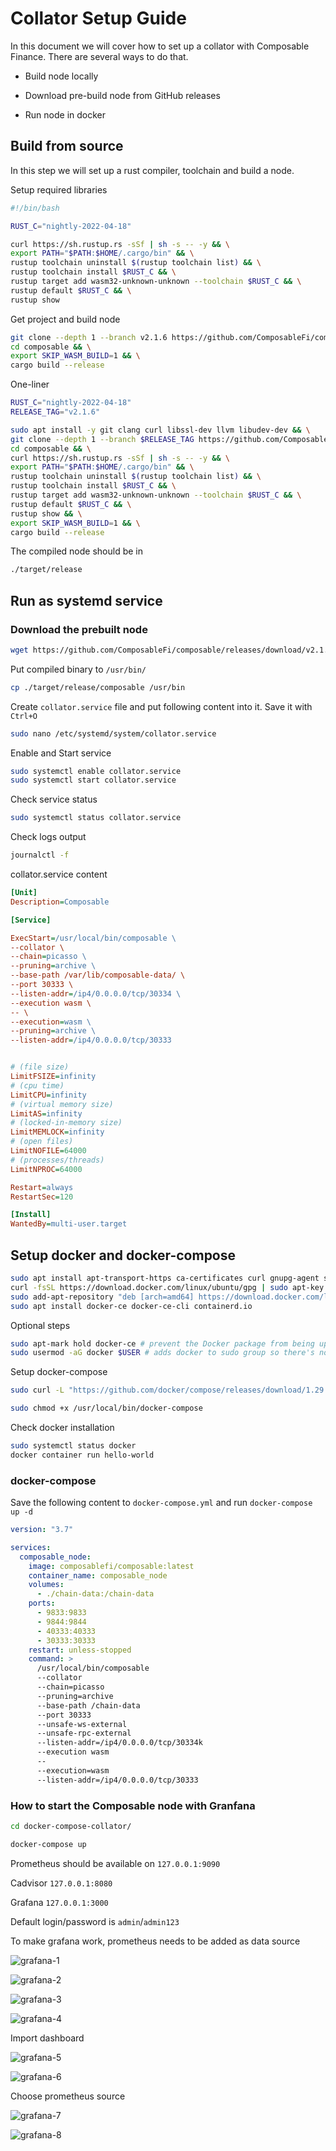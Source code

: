 # Collator Setup Guide

In this document we will cover how to set up a collator with Composable Finance. 
There are several ways to do that.

* Build node locally

* Download pre-build node from GitHub releases

* Run node in docker

## Build from source

In this step we will set up a rust compiler, toolchain and build a node.

Setup required libraries

```sh
#!/bin/bash

RUST_C="nightly-2022-04-18"

curl https://sh.rustup.rs -sSf | sh -s -- -y && \
export PATH="$PATH:$HOME/.cargo/bin" && \
rustup toolchain uninstall $(rustup toolchain list) && \
rustup toolchain install $RUST_C && \
rustup target add wasm32-unknown-unknown --toolchain $RUST_C && \
rustup default $RUST_C && \
rustup show
```

Get project and build node

```sh
git clone --depth 1 --branch v2.1.6 https://github.com/ComposableFi/composable.git && \
cd composable && \
export SKIP_WASM_BUILD=1 && \
cargo build --release 
```

One-liner

```sh
RUST_C="nightly-2022-04-18"
RELEASE_TAG="v2.1.6"

sudo apt install -y git clang curl libssl-dev llvm libudev-dev && \
git clone --depth 1 --branch $RELEASE_TAG https://github.com/ComposableFi/composable.git && \
cd composable && \
curl https://sh.rustup.rs -sSf | sh -s -- -y && \
export PATH="$PATH:$HOME/.cargo/bin" && \
rustup toolchain uninstall $(rustup toolchain list) && \
rustup toolchain install $RUST_C && \
rustup target add wasm32-unknown-unknown --toolchain $RUST_C && \
rustup default $RUST_C && \
rustup show && \
export SKIP_WASM_BUILD=1 && \
cargo build --release
```

The compiled node should be in

```sh
./target/release
```

## Run as systemd service

### Download the prebuilt node

```sh
wget https://github.com/ComposableFi/composable/releases/download/v2.1.6/composable
```

Put compiled binary to `/usr/bin/`

```sh
cp ./target/release/composable /usr/bin
```

Create `collator.service` file and put following content into it. Save it with `Ctrl+O`

```sh
sudo nano /etc/systemd/system/collator.service
```

Enable and Start service

```sh
sudo systemctl enable collator.service
sudo systemctl start collator.service
```

Check service status

```sh
sudo systemctl status collator.service
```

Check logs output
```sh
journalctl -f
```

collator.service content

```ini
[Unit]
Description=Composable

[Service]

ExecStart=/usr/local/bin/сomposable \
--collator \
--chain=picasso \
--pruning=archive \
--base-path /var/lib/composable-data/ \
--port 30333 \
--listen-addr=/ip4/0.0.0.0/tcp/30334 \
--execution wasm \
-- \
--execution=wasm \
--pruning=archive \
--listen-addr=/ip4/0.0.0.0/tcp/30333


# (file size)
LimitFSIZE=infinity
# (cpu time)
LimitCPU=infinity
# (virtual memory size)
LimitAS=infinity
# (locked-in-memory size)
LimitMEMLOCK=infinity
# (open files)
LimitNOFILE=64000
# (processes/threads)
LimitNPROC=64000

Restart=always
RestartSec=120

[Install]
WantedBy=multi-user.target
```

## Setup docker and docker-compose

```sh
sudo apt install apt-transport-https ca-certificates curl gnupg-agent software-properties-common 
curl -fsSL https://download.docker.com/linux/ubuntu/gpg | sudo apt-key add -
sudo add-apt-repository "deb [arch=amd64] https://download.docker.com/linux/ubuntu $(lsb_release -cs) stable"
sudo apt install docker-ce docker-ce-cli containerd.io
```

Optional steps

```sh
sudo apt-mark hold docker-ce # prevent the Docker package from being updated, so no sudden updates and process interuption
sudo usermod -aG docker $USER # adds docker to sudo group so there's no need to run it from root
```

Setup docker-compose

```sh
sudo curl -L "https://github.com/docker/compose/releases/download/1.29.2/docker-compose-$(uname -s)-$(uname -m)" -o /usr/local/bin/docker-compose

sudo chmod +x /usr/local/bin/docker-compose
```

Check docker installation

```sh
sudo systemctl status docker
docker container run hello-world
```

### docker-compose

Save the following content to `docker-compose.yml` and run `docker-compose up -d`

```yml
version: "3.7"

services:
  composable_node:
    image: composablefi/composable:latest
    container_name: composable_node
    volumes:
      - ./chain-data:/chain-data
    ports:
      - 9833:9833
      - 9844:9844
      - 40333:40333
      - 30333:30333
    restart: unless-stopped
    command: >
      /usr/local/bin/сomposable
      --collator 
      --chain=picasso
      --pruning=archive
      --base-path /chain-data
      --port 30333
      --unsafe-ws-external
      --unsafe-rpc-external
      --listen-addr=/ip4/0.0.0.0/tcp/30334k
      --execution wasm
      --
      --execution=wasm 
      --listen-addr=/ip4/0.0.0.0/tcp/30333
```

### How to start the Composable node with Granfana

```sh
cd docker-compose-collator/

docker-compose up 

```

Prometheus should be available on `127.0.0.1:9090`

Cadvisor `127.0.0.1:8080`

Grafana `127.0.0.1:3000`

Default login/password is `admin`/`admin123`

To make grafana work, prometheus needs to be added as data source 

![grafana-1](./grafana-1.png)

![grafana-2](./grafana-2.png)

![grafana-3](./grafana-3.png)

![grafana-4](./grafana-4.png)

Import dashboard

![grafana-5](./grafana-5.png)

![grafana-6](./grafana-6.png)

Choose prometheus source

![grafana-7](./grafana-7.png)

![grafana-8](./grafana-8.png)


